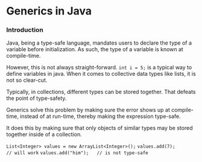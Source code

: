 # Generics in Java

### Introduction
Java, being a type-safe language, mandates users to declare the type of a variable before initialization.
As such, the type of a variable is known at compile-time.

However, this is not always straight-forward.
`int i = 5;` is a typical way to define variables in java.
When it comes to collective data types like lists, it is not so clear-cut.

Typically, in collections, different types can be stored together. 
That defeats the point of type-safety.

Generics solve this problem by making sure the error shows up at compile-time, instead of at run-time, thereby making the expression type-safe.

It does this by making sure that only objects of similar types may be stored together inside of a collection.


`List<Integer> values = new ArrayList<Integer>();`
`values.add(7);      // will work`
`values.add("him");   // is not type-safe`
